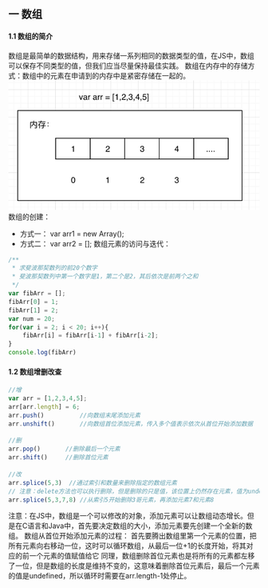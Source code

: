 ## 一 数组
#### 1.1 数组的简介
数组是最简单的数据结构，用来存储一系列相同的数据类型的值，在JS中，数组可以保存不同类型的值，但我们应当尽量保持最佳实践。
数组在内存中的存储方式：数组中的元素在申请到的内存中是紧密存储在一起的。
![](/images/Algorithm/js-01.png)
数组的创建：
- 方式一： var arr1 = new Array();
- 方式二： var arr2 = [];
数组元素的访问与迭代：
```JavaScript
/**
 * 求斐波那契数列的前20个数字
 * 斐波那契数列中第一个数字是1，第二个是2，其后依次是前两个之和
 */
var fibArr = [];
fibArr[0] = 1;
fibArr[1] = 2;
var num = 20;
for(var i = 2; i < 20; i++){
    fibArr[i] = fibArr[i-1] + fibArr[i-2];
}
console.log(fibArr)
```
#### 1.2 数组增删改查
```JavaScript
//增
var arr = [1,2,3,4,5];
arr[arr.length] = 6;
arr.push()          //向数组末尾添加元素
arr.unshift()       //向数组首位添加元素，传入多个值表示依次从首位开始添加数据

//删
arr.pop()       //删除最后一个元素
arr.shift()     //删除首位元素

//改
arr.splice(5,3)  //通过索引和数量来删除指定的数组元素
// 注意：delete方法也可以执行删除，但是删除的只是值，该位置上仍然存在元素，值为undefined
arr.splice(5,3,7,8) //从索引5开始删除3哥元素，再添加元素7和元素8
```
注意：在JS中，数组是一个可以修改的对象，添加元素可以让数组动态增长。但是在C语言和Java中，首先要决定数组的大小，添加元素要先创建一个全新的数组。
数组从首位开始添加元素的过程：
首先要腾出数组里第一个元素的位置，把所有元素向右移动一位，这时可以循环数组，从最后一位+1的长度开始，将其对应的前一个元素的值赋值给它
同理，数组删除首位元素也是将所有的元素都左移了一位，但是数组的长度是维持不变的，这意味着删除首位元素后，最后一个元素的值是undefined，所以循环时需要在arr.length-1处停止。

